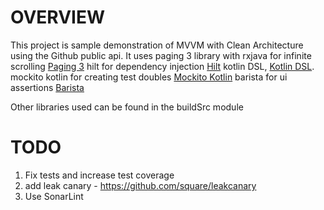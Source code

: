 OVERVIEW
========
This project is sample demonstration of MVVM with Clean Architecture using the Github public api.
It uses 
paging 3 library with rxjava for infinite scrolling [Paging 3](https://developer.android.com/topic/libraries/architecture/paging/v3-overview)
hilt for dependency injection [Hilt](https://developer.android.com/training/dependency-injection/hilt-android)
kotlin DSL, [Kotlin DSL](https://docs.gradle.org/current/userguide/kotlin_dsl.html).
mockito kotlin for creating test doubles [Mockito Kotlin](https://github.com/mockito/mockito-kotlin)
barista for ui assertions [Barista](https://github.com/AdevintaSpain/Barista)

Other libraries used can be found in the buildSrc module


TODO
====
1. Fix tests and increase test coverage
1. add leak canary - https://github.com/square/leakcanary
3. Use SonarLint 
